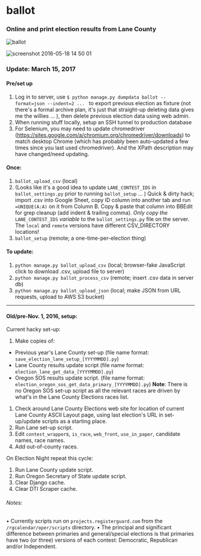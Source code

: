 # ballot


### Online and print election results from Lane County  

![ballot](https://cloud.githubusercontent.com/assets/96007/15377445/8f7dc02c-1d10-11e6-8756-68438b1acf2a.png)

![screenshot 2016-05-18 14 50 01](https://cloud.githubusercontent.com/assets/96007/15378391/e74786ba-1d17-11e6-8828-80c8a730f442.png)

### Update: March 15, 2017

#### Pre/set up
1. Log in to server, use `$ python manage.py dumpdata ballot --format=json --indent=2 ... ` to export previous election as fixture (not there's a formal archive plan, it's just that straight-up deleting data gives me the willies ... ), then delete previous election data using web admin.
1. When running stuff locally, setup an SSH tunnel to production database
1. For Selenium, you may need to update chromedriver (https://sites.google.com/a/chromium.org/chromedriver/downloads) to match desktop Chrome (which has probably been auto-updated a few times since you last used chromedriver). And the XPath description may have changed/need updating.

#### Once:
1. `ballot_upload_csv` (local)
1. (Looks like it's a good idea to update `LANE_CONTEST_IDS` in `ballot_settings.py` prior to running `ballot_setup` ... ) Quick & dirty hack; import .csv into Google Sheet, copy ID column into another tab and run `=UNIQUE(A:A)` on it from Column B. Copy & paste that column into BBEdit for grep cleanup (add indent & trailing comma). _Only copy the_ `LANE_CONTEST_IDS` _variable_ to the `ballot_settings.py` file on the server. The `local` and `remote` versions have different CSV_DIRECTORY locations!
1. `ballot_setup` (remote; a one-time-per-election thing)  

#### To update:
1. `python manage.py ballot_upload_csv` (local; browser-fake JavaScript click to download .csv, upload file to server)
2. `python manage.py ballot_process_csv` (remote; insert .csv data in server db)
3. `python manage.py ballot_upload_json` (local; make JSON from URL requests, upload to AWS S3 bucket)

--------
#### Old/pre-Nov. 1, 2016, setup:

Current hacky set-up:  

1. Make copies of:  
 * Previous year's Lane County set-up (file name format: `save_election_lane_setup_[YYYYMMDD].py`)
 * Lane County results update script (file name format: `election_lane_get_data_[YYYYMMDD].py`)
 * Oregon SOS results update script. (file name format: `election_oregon_sos_get_data_primary_[YYYYMMDD].py`) **Note**: There is no Oregon SOS set-up script as all the relevant races are driven by what's in the Lane County Elections races list.
1. Check around Lane County Elections web site for location of current Lane County ASCII Layout page, using last election's URL in set-up/update scripts as a starting place.
1. Run Lane set-up script.
1. Edit `contest_wrapper`s, `is_race`, `web_front`, `use_in_paper`, candidate names, race names.
1. Add out-of-county races.

On Election Night repeat this cycle:  

1. Run Lane County update script.
1. Run Oregon Secretary of State update script.
1. Clear Django cache.
1. Clear DTI Scraper cache.

###### Notes:

• Currently scripts run on `projects.registerguard.com` from the  `/rgcalendar/oper/scripts` directory.
• The principal and significant difference between primaries and general/special elections is that primaries have two (or three) versions of each contest: Democratic, Republican and/or Independent.

